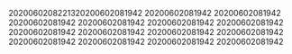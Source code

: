 2020060208221320200602081942
20200602081942
20200602081942
20200602081942
20200602081942
20200602081942
20200602081942
20200602081942
20200602081942
20200602081942
20200602081942
20200602081942
20200602081942
20200602081942
20200602081942
